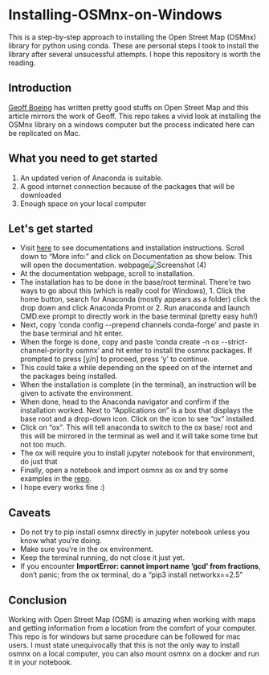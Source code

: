 # Installing-OSMnx-on-Windows
This is a step-by-step approach to installing the Open Street Map (OSMnx) library for python using conda. These are personal steps I took to install the library after several unsucessful attempts. I hope this repository is worth the reading. 

## Introduction
[Geoff Boeing](https://github.com/gboeing) has written pretty good stuffs on Open Street Map and this article mirrors the work of Geoff. This repo takes a vivid look at installing the OSMnx library on a windows computer but the process indicated here can be replicated on Mac.

## What you need to get started
1. An updated verion of Anaconda is suitable.
2. A good internet connection because of the packages that will be downloaded
3. Enough space on your local computer

## Let's get started
* Visit [here](https://github.com/gboeing/osmnx-examples) to see documentations and installation instructions. Scroll down to “More info:” and click on Documentation as show below. This will open the documentation.
webpage![Screenshot (4)](https://user-images.githubusercontent.com/45421930/114422362-bac03580-9ba5-11eb-9810-cf327085cefa.png)
* At the documentation webpage, scroll to installation. 
* The installation has to be done in the base/root terminal. There’re two ways to go about this (which is really cool for Windows), 1. Click the home button, search for Anaconda (mostly appears as a folder) click the drop down and click Anaconda Promt or 2. Run anaconda and launch CMD.exe prompt to directly work in the base terminal (pretty easy huh!)
* Next, copy ‘conda config --prepend channels conda-forge’ and paste in the base terminal and hit enter.
* When the forge is done, copy and paste ‘conda create -n ox --strict-channel-priority osmnx’ and hit enter to install the osmnx packages. If prompted to press [y/n] to proceed, press ‘y’ to continue.
* This could take a while depending on the speed on of the internet and the packages being installed.
* When the installation is complete (in the terminal), an instruction will be given to activate the environment.
* When done, head to the Anaconda navigator and confirm if the installation worked. Next to “Applications on” is a box that displays the base root and a drop-down icon. Click on the icon to see “ox” installed.
* Click on “ox”. This will tell anaconda to switch to the ox base/ root and this will be mirrored in the terminal as well and it will take some time but not too much.
* The ox will require you to install jupyter notebook for that environment, do just that
* Finally, open a notebook and import osmnx as ox and try some examples in the [repo](https://geoffboeing.com/2016/11/osmnx-python-street-networks/).
* I hope every works fine :)

## Caveats
* Do not try to pip install osmnx directly in jupyter notebook unless you know what you’re doing.
* Make sure you’re in the ox environment.
* Keep the terminal running, do not close it just yet.
* If you encounter **ImportError: cannot import name ‘gcd’ from fractions**, don’t panic; from the ox terminal, do a “pip3 install networkx==2.5”

## Conclusion
Working with Open Street Map (OSM) is amazing when working with maps and getting information from a location from the comfort of your computer. This repo is for windows but same procedure can be followed for mac users. I must state unequivocally that this is not the only way to install osmnx on a local computer, you can also mount osmnx on a docker and run it in your notebook.
